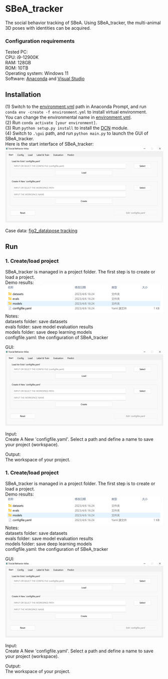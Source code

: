 # SBeA_tracker
The social behavior tracking of SBeA. Using SBeA_tracker, the multi-animal 3D poses with identities can be acquired.
### Configuration requirements
Tested PC:  
CPU: i9-12900K  
RAM: 128GB  
ROM: 10TB  
Operating system: Windows 11  
Software: [Anaconda](https://www.anaconda.com/) and [Visual Studio](https://visualstudio.microsoft.com/)
## Installation  
(1) Switch to the [environment.yml](https://github.com/YNCris/SBeA_release/blob/main/SBeA_tracker/SBeA-Windows-main/environment.yml) path in Anaconda Prompt, and run   
`conda env -create -f environment.yml` to install virtual environment.   
You can change the environmental name in [environment.yml](https://github.com/YNCris/SBeA_release/blob/main/SBeA_tracker/SBeA-Windows-main/environment.yml).  
(2) Run `conda activate [your environment]`.  
(3) Run `python setup.py install` to install the [DCN](https://github.com/CharlesShang/DCNv2/tree/pytorch_1.0) module.   
(4) Switch to `.\gui` path, and run `python main.py` to launch the GUI of SBeA_tracker.  
Here is the start interface of SBeA_tracker:  
![image](https://github.com/YNCris/SBeA_release/blob/main/demo/tracker_gui.png)  



Case data: [fig2_data\pose tracking](https://figshare.com/projects/Social_behavior_atlas/162718) 
## Run
### 1. Create/load project  
SBeA_tracker is managed in a project folder. The first step is to create or load a project.  
Demo results:  
![image](https://github.com/YNCris/SBeA_release/blob/main/demo/create_project.png)  
Notes:  
datasets folder: save datasets  
evals folder: save model evaluation results  
models folder: save deep learning models  
configfile.yaml: the configuration of SBeA_tracker 
  
GUI: ![image](https://github.com/YNCris/SBeA_release/blob/main/demo/tracker_gui.png)   
  
Input:  
Create A New 'configfile.yaml'. Select a path and define a name to save your project (workspace).
  
Output:  
The workspace of your project.

### 1. Create/load project  
SBeA_tracker is managed in a project folder. The first step is to create or load a project.  
Demo results:  
![image](https://github.com/YNCris/SBeA_release/blob/main/demo/create_project.png)  
Notes:  
datasets folder: save datasets  
evals folder: save model evaluation results  
models folder: save deep learning models  
configfile.yaml: the configuration of SBeA_tracker 
  
GUI: ![image](https://github.com/YNCris/SBeA_release/blob/main/demo/tracker_gui.png)   
  
Input:  
Create A New 'configfile.yaml'. Select a path and define a name to save your project (workspace).
  
Output:  
The workspace of your project.